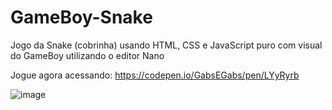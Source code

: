 # GameBoy-Snake
Jogo da Snake (cobrinha) usando HTML, CSS e JavaScript puro com visual do GameBoy
utilizando o editor Nano

Jogue agora acessando: https://codepen.io/GabsEGabs/pen/LYyRyrb 

![image](https://user-images.githubusercontent.com/97320295/150623137-567b1e0a-2d36-4728-bde5-38adb3cb2444.png)

